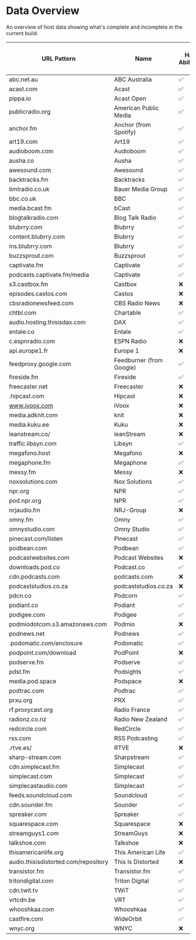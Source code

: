 # Data Overview

An overview of host data showing what's complete and incomplete in the current build.

| URL Pattern | Name | Has Abilities | Has Privacy Policy URL | Has Logo URL
| --- | --- | --- | --- | --- |
| abc.net.au | ABC Australia | ✅ | ✅ | ✅ |
| acast.com | Acast | ✅ | ✅ | ✅ |
| pippa.io | Acast Open | ✅ | ✅ | ✅ |
| publicradio.org | American Public Media | ✅ | ✅ | ✅ |
| anchor.fm | Anchor (from Spotify) | ✅ | ✅ | ✅ |
| art19.com | Art19 | ✅ | ✅ | ✅ |
| audioboom.com | Audioboom | ✅ | ✅ | ✅ |
| ausha.co | Ausha | ✅ | ✅ | ✅ |
| awesound.com | Awesound | ✅ | ✅ | ✅ |
| backtracks.fm | Backtracks | ✅ | ✅ | ✅ |
| timlradio.co.uk | Bauer Media Group | ✅ | ✅ | ✅ |
| bbc.co.uk | BBC | ✅ | ✅ | ✅ |
| media.bcast.fm | bCast | ✅ | ✅ | ✅ |
| blogtalkradio.com | Blog Talk Radio | ✅ | ✅ | ✅ |
| blubrry.com | Blubrry | ✅ | ✅ | ✅ |
| content.blubrry.com | Blubrry | ✅ | ✅ | ✅ |
| ins.blubrry.com | Blubrry | ✅ | ✅ | ✅ |
| buzzsprout.com | Buzzsprout | ✅ | ✅ | ✅ |
| captivate.fm | Captivate | ✅ | ✅ | ✅ |
| podcasts.captivate.fm/media | Captivate | ✅ | ✅ | ✅ |
| s3.castbox.fm | Castbox | ❌ | ✅ | ✅ |
| episodes.castos.com | Castos | ❌ | ✅ | ✅ |
| cbsradionewsfeed.com | CBS Radio News | ❌ | ✅ | ✅ |
| chtbl.com | Chartable | ✅ | ✅ | ❌ |
| audio.hosting.thisisdax.com | DAX | ✅ | ✅ | ✅ |
| entale.co | Entale | ✅ | ✅ | ✅ |
| c.espnradio.com | ESPN Radio | ❌ | ✅ | ✅ |
| api.europe1.fr | Europe 1 | ❌ | ✅ | ✅ |
| feedproxy.google.com | Feedburner (from Google) | ✅ | ✅ | ❌ |
| fireside.fm | Fireside | ✅ | ✅ | ✅ |
| freecaster.net | Freecaster | ❌ | ✅ | ✅ |
| .hipcast.com | Hipcast | ❌ | ✅ | ✅ |
| www.ivoox.com | iVoox | ❌ | ✅ | ✅ |
| media.adknit.com | knit | ❌ | ❌ | ✅ |
| media.kuku.ee | Kuku | ❌ | ❌ | ✅ |
| leanstream.co/ | leanStream | ❌ | ✅ | ✅ |
| traffic.libsyn.com | Libsyn | ✅ | ✅ | ✅ |
| megafono.host | Megafono | ❌ | ❌ | ✅ |
| megaphone.fm | Megaphone | ✅ | ✅ | ✅ |
| messy.fm | Messy | ❌ | ✅ | ✅ |
| noxsolutions.com | Nox Solutions | ✅ | ✅ | ✅ |
| npr.org | NPR | ✅ | ✅ | ✅ |
| pod.npr.org | NPR | ✅ | ✅ | ✅ |
| nrjaudio.fm | NRJ-Group | ❌ | ✅ | ✅ |
| omny.fm | Omny | ✅ | ✅ | ✅ |
| omnystudio.com | Omny Studio | ✅ | ✅ | ✅ |
| pinecast.com/listen | Pinecast | ✅ | ❌ | ✅ |
| podbean.com | Podbean | ✅ | ✅ | ✅ |
| podcastwebsites.com | Podcast Websites | ❌ | ✅ | ❌ |
| downloads.pod.co | Podcast.co | ✅ | ✅ | ✅ |
| cdn.podcasts.com | podcasts.com | ❌ | ✅ | ✅ |
| podcaststudios.co.za | podcaststudios.co.za | ❌ | ❌ | ✅ |
| pdcn.co | Podcorn | ✅ | ✅ | ❌ |
| podiant.co | Podiant | ✅ | ✅ | ✅ |
| podigee.com | Podigee | ✅ | ✅ | ✅ |
| podmiodotcom.s3.amazonaws.com | Podmio | ❌ | ❌ | ✅ |
| podnews.net | Podnews | ✅ | ✅ | ✅ |
| .podomatic.com/enclosure | Podomatic | ✅ | ✅ | ✅ |
| podpoint.com/download | PodPoint | ❌ | ❌ | ✅ |
| podserve.fm | Podserve | ✅ | ✅ | ❌ |
| pdst.fm | Podsights | ✅ | ✅ | ❌ |
| media.pod.space | Podspace | ❌ | ✅ | ✅ |
| podtrac.com | Podtrac | ✅ | ✅ | ❌ |
| prxu.org | PRX | ✅ | ✅ | ✅ |
| rf.proxycast.org | Radio France | ✅ | ✅ | ✅ |
| radionz.co.nz | Radio New Zealand | ✅ | ✅ | ✅ |
| redcircle.com | RedCircle | ✅ | ✅ | ✅ |
| rss.com | RSS Podcasting | ✅ | ✅ | ✅ |
| .rtve.es/ | RTVE | ❌ | ❌ | ✅ |
| sharp-stream.com | Sharpstream | ✅ | ❌ | ✅ |
| cdn.simplecast.fm | Simplecast | ✅ | ✅ | ✅ |
| simplecast.com | Simplecast | ✅ | ✅ | ✅ |
| simplecastaudio.com | Simplecast | ✅ | ✅ | ✅ |
| feeds.soundcloud.com | Soundcloud | ✅ | ✅ | ✅ |
| cdn.sounder.fm | Sounder | ✅ | ✅ | ✅ |
| spreaker.com | Spreaker | ✅ | ✅ | ✅ |
| squarespace.com | Squarespace | ❌ | ✅ | ✅ |
| streamguys1.com | StreamGuys | ❌ | ✅ | ✅ |
| talkshoe.com | Talkshoe | ❌ | ✅ | ✅ |
| thisamericanlife.org | This American Life | ✅ | ✅ | ✅ |
| audio.thisisdistorted.com/repository | This Is Distorted | ❌ | ❌ | ✅ |
| transistor.fm | Transistor.fm | ✅ | ✅ | ✅ |
| tritondigital.com | Triton Digital | ✅ | ✅ | ✅ |
| cdn.twit.tv | TWiT | ✅ | ✅ | ✅ |
| vrtcdn.be | VRT | ✅ | ✅ | ✅ |
| whooshkaa.com | Whooshkaa | ✅ | ✅ | ✅ |
| castfire.com | WideOrbit | ✅ | ✅ | ✅ |
| wnyc.org | WNYC | ❌ | ✅ | ✅ |
